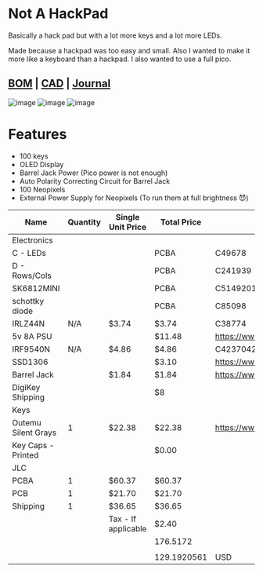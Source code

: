 # Not A HackPad

Basically a hack pad but with a lot more keys and a lot more LEDs. 

Made because a hackpad was too easy and small. Also I wanted to make it more like a keyboard than a hackpad. I also wanted to use a full pico.

## [BOM](https://docs.google.com/spreadsheets/d/1KeP3WG9XhRpOmTjCqM3hqRnjlMIbq6JLI_i9ZYCvpQc/edit?usp=sharing) | [CAD](https://cad.onshape.com/documents/e09ff01002204229131d6eeb/w/d4ffe006ec67723c6fe73dd8/e/5404e0c7dee7a93a5d70d53f) | [Journal](https://github.com/RunTheBot/NotAHackPad/blob/main/journal.md)

![image](https://hc-cdn.hel1.your-objectstorage.com/s/v3/f2d12adf2dd8d2c5410d7742ce670fa7a0d015b8_image.png)
![image](https://hc-cdn.hel1.your-objectstorage.com/s/v3/e4419d36a5dcb26c27e8058150020da9df8670d5_image.png)
![image](https://hc-cdn.hel1.your-objectstorage.com/s/v3/e38bd65cd81cb741fee232a9d774f51cc142aea5_image.png)

# Features
- 100 keys
- OLED Display
- Barrel Jack Power (Pico power is not enough)
- Auto Polarity Correcting Circuit for Barrel Jack
- 100 Neopixels
- External Power Supply for Neopixels (To run them at full brightness 😈)

|Name               |Quantity|Single Unit Price  |Total Price|URL/LCSC                                             |FIELD6 |FIELD7                               |
|-------------------|--------|-------------------|-----------|-----------------------------------------------------|-------|-------------------------------------|
|Electronics        |        |                   |           |                                                     |       |                                     |
|C - LEDs           |        |                   |PCBA       |C49678                                               |       |                                     |
|D - Rows/Cols      |        |                   |PCBA       |C241939                                              |       |                                     |
|SK6812MINI         |        |                   |PCBA       |C5149201                                             |       |                                     |
|schottky diode     |        |                   |PCBA       |C85098                                               |       |                                     |
|IRLZ44N            |N/A     |$3.74              |$3.74      |C38774                                               |DIGIKEY|https://www.digikey.ca/short/74vzwbdb|
|5v 8A PSU          |        |                   |$11.48     |https://www.aliexpress.com/item/4000521124523.html   |       |                                     |
|IRF9540N           |N/A     |$4.86              |$4.86      |C42370423                                            |DIGIKEY|                                     |
|SSD1306            |        |                   |$3.10      |https://www.aliexpress.com/item/1005005301005280.html|       |                                     |
|Barrel Jack        |        |$1.84              |$1.84      |https://www.aliexpress.com/item/4001206395694.html   |DIGIKEY|                                     |
|DigiKey Shipping   |        |                   |$8         |                                                     |       |                                     |
|Keys               |        |                   |           |                                                     |       |                                     |
|Outemu Silent Grays|1       |$22.38             |$22.38     |https://www.aliexpress.com/item/1005007052759423.html|       |                                     |
|Key Caps - Printed |        |                   |$0.00      |                                                     |       |                                     |
|JLC                |        |                   |           |                                                     |       |                                     |
|PCBA               |1       |$60.37             |$60.37     |                                                     |       |                                     |
|PCB                |1       |$21.70             |$21.70     |                                                     |       |                                     |
|Shipping           |1       |$36.65             |$36.65     |                                                     |       |                                     |
|                   |        |Tax - If applicable|$2.40      |                                                     |       |                                     |
|                   |        |                   |176.5172   |                                                     |       |                                     |
|                   |        |                   |           |                                                     |       |                                     |
|                   |        |                   |129.1920561|USD                                                  |       |                                     |
